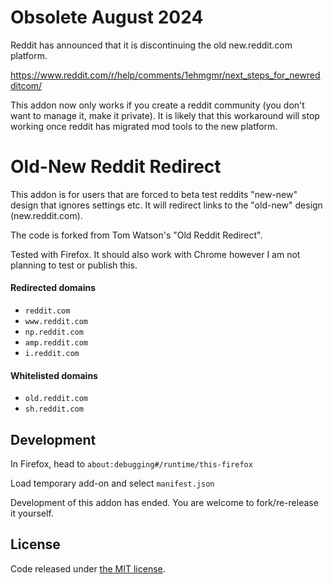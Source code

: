 # Obsolete August 2024

Reddit has announced that it is discontinuing the old new.reddit.com platform.

https://www.reddit.com/r/help/comments/1ehmgmr/next_steps_for_newredditcom/

This addon now only works if you create a reddit community (you don't want to manage it, make it private). It is likely that this workaround will stop working once reddit has migrated mod tools to the new platform.

# Old-New Reddit Redirect

This addon is for users that are forced to beta test reddits "new-new" design that ignores settings etc. It will redirect links to the "old-new" design (new.reddit.com).

The code is forked from Tom Watson's "Old Reddit Redirect".

Tested with Firefox. It should also work with Chrome however I am not planning to test or publish this.

#### Redirected domains

- `reddit.com`
- `www.reddit.com`
- `np.reddit.com`
- `amp.reddit.com`
- `i.reddit.com`

#### Whitelisted domains

- `old.reddit.com`
- `sh.reddit.com`

## Development

In Firefox, head to `about:debugging#/runtime/this-firefox`

Load temporary add-on and select `manifest.json`

Development of this addon has ended. You are welcome to fork/re-release it yourself.

## License

Code released under [the MIT license](LICENSE.txt).

